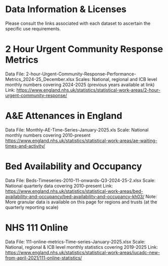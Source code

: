 # Data Information & Licenses
Please consult the links associated with each dataset to ascertain the specific use requirements.

# 2 Hour Urgent Community Response Metrics
Data File: 2-hour-Urgent-Community-Response-Performance-Metrics_2024-25_December.xlsx
Scales: National, regional and ICB level monthly numbers covering 2024-2025 (previous years available at link)
Link: https://www.england.nhs.uk/statistics/statistical-work-areas/2-hour-urgent-community-response/

# A&E Attenances in England
Data File: Monthly-AE-Time-Series-January-2025.xls
Scale: National monthly numbers covering 2010-present
https://www.england.nhs.uk/statistics/statistical-work-areas/ae-waiting-times-and-activity/

# Bed Availability and Occupancy
Data File: Beds-Timeseries-2010-11-onwards-Q3-2024-25-2.xlsx
Scale: National quarterly data covering 2010-present
Link: https://www.england.nhs.uk/statistics/statistical-work-areas/bed-availability-and-occupancy/bed-availability-and-occupancy-kh03/
Note: More granular data is available on this page for regions and trusts (at the quarterly reporting scale)


# NHS 111 Online
Data File: 111-online-metrics-Time-series-January-2025.xlsx
Scale: National, regional & ICB level monthly statistics covering 2019-2025
Link: https://www.england.nhs.uk/statistics/statistical-work-areas/iucadc-new-from-april-2021/111-online-statistics/

